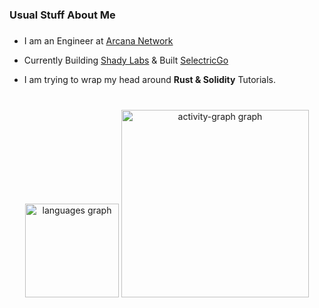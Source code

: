 <h3 align="left">Usual Stuff About Me</h3>

###

- I am an Engineer at [Arcana Network](https://www.arcana.network/) 
  
- Currently Building [Shady Labs](https://shadylabs.xyz/home) & Built [SelectricGo](https://selectricgo.com/)

- I am trying to wrap my head around **Rust & Solidity** Tutorials.

###

<br clear="both">

<div align="center">
  <img src="https://github-readme-stats.vercel.app/api/top-langs?username=muktanshumishra24&locale=en&hide_title=true&layout=compact&card_width=320&langs_count=6&theme=dracula&hide_border=true&order=2" height="150" alt="languages graph"  />
<!--   <img src="https://streak-stats.demolab.com?user=muktanshumishra24&locale=en&mode=daily&theme=dracula&hide_border=true&border_radius=5&order=3" height="150" alt="streak graph"  /> -->
  <img src="https://github-readme-activity-graph.vercel.app/graph?username=muktanshumishra24&radius=16&theme=react&area=true&order=5&hide_border=true&hide_title=false" height="300" alt="activity-graph graph"  />
</div>

###
